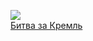 ![](/books/thriller/Михаил%20Логинов/Битва%20за%20Кремль.jpg)  
[Битва за Кремль](/books/thriller/Михаил%20Логинов/Битва%20за%20Кремль)
